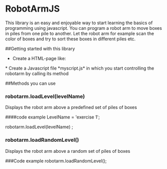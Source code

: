 # RobotArmJS

This library is an easy and enjoyable way to start learning the basics of programming using javascript. You can program a robot arm to move boxes in piles from one pile to another. Let the robot arm for example scan the color of boxes and try to sort these boxes in different piles etc.

##Getting started with this library
* Create a HTML-page like:

<!doctype html>
<html>
<head>
  <meta charset="utf-8">
  <script src= robotarm.js></script>
  <script src= myscript.js></script>
</head>
<body>
</body>
</html>
* Create a Javascript file *myscript.js* in which you start controlling the robotarm by calling its method

##Methods you can use
### robotarm.loadLevel(levelName)
Displays the robot arm above a predefined set of piles of boxes

####code example
LevelName = 'exercise 1';

robotarm.loadLevel(levelName) ;

### robotarm.loadRandomLevel()
Displays the robot arm above a random set of piles of boxes

###Code example
robotarm.loadRandomLevel();


